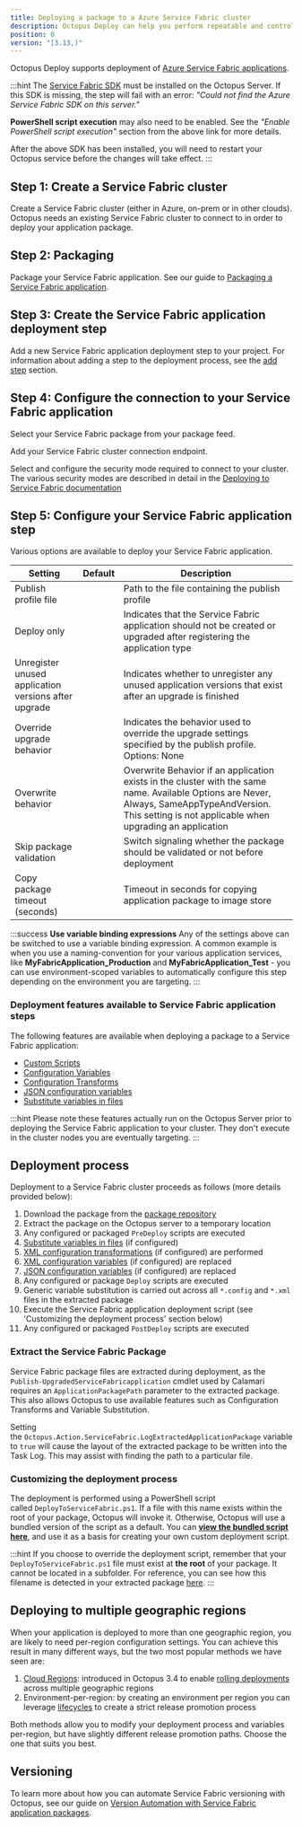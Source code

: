```yaml
---
title: Deploying a package to a Azure Service Fabric cluster
description: Octopus Deploy can help you perform repeatable and controlled deployments to Service Fabric clusters.
position: 0
version: "[3.13,)"
---
```


Octopus Deploy supports deployment of [Azure Service Fabric applications](https://azure.microsoft.com/en-au/services/service-fabric/).

:::hint
The [Service Fabric SDK](https://g.octopushq.com/ServiceFabricSdkDownload) must be installed on the Octopus Server. If this SDK is missing, the step will fail with an error: _"Could not find the Azure Service Fabric SDK on this server."_

**PowerShell script execution** may also need to be enabled. See the _"Enable PowerShell script execution"_ section from the above link for more details.

After the above SDK has been installed, you will need to restart your Octopus service before the changes will take effect.
:::

## Step 1: Create a Service Fabric cluster

Create a Service Fabric cluster (either in Azure, on-prem or in other clouds). Octopus needs an existing Service Fabric cluster to connect to in order to deploy your application package.

## Step 2: Packaging

Package your Service Fabric application. See our guide to [Packaging a Service Fabric application](/docs/reference/service-fabric/packaging.md).

## Step 3: Create the Service Fabric application deployment step

Add a new Service Fabric application deployment step to your project. For information about adding a step to the deployment process, see the [add step](/docs/deployment-process/steps/index.md) section.  

## Step 4: Configure the connection to your Service Fabric application

Select your Service Fabric package from your package feed.

Add your Service Fabric cluster connection endpoint.

Select and configure the security mode required to connect to your cluster. The various security modes are described in detail in the [Deploying to Service Fabric documentation](/docs/deploying-applications/deploying-to-service-fabric/index.md)

## Step 5: Configure your Service Fabric application step

Various options are available to deploy your Service Fabric application.

| Setting                                                | Default | Description                              |
| ------------------------------------------------------ | ------- | ---------------------------------------- |
| Publish profile file                                   |         | Path to the file containing the publish profile |
| Deploy only                                            |         | Indicates that the Service Fabric application should not be created or upgraded after registering the application type |
| Unregister unused application versions after upgrade   |         | Indicates whether to unregister any unused application versions that exist after an upgrade is finished |
| Override upgrade behavior                              |         | Indicates the behavior used to override the upgrade settings specified by the publish profile. Options: None | ForceUpgrade | VetoUpgrade |
| Overwrite behavior                                     |         | Overwrite Behavior if an application exists in the cluster with the same name. Available Options are Never, Always, SameAppTypeAndVersion. This setting is not applicable when upgrading an application |
| Skip package validation                                |         | Switch signaling whether the package should be validated or not before deployment |
| Copy package timeout (seconds)                         |         | Timeout in seconds for copying application package to image store |

:::success
**Use variable binding expressions**
Any of the settings above can be switched to use a variable binding expression. A common example is when you use a naming-convention for your various application services, like **MyFabricApplication\_Production** and **MyFabricApplication\_Test** - you can use environment-scoped variables to automatically configure this step depending on the environment you are targeting.
:::

### Deployment features available to Service Fabric application steps

The following features are available when deploying a package to a Service Fabric application:

- [Custom Scripts](/docs/deploying-applications/custom-scripts/index.md)
- [Configuration Variables](/docs/deployment-process/configuration-files/index.md)
- [Configuration Transforms](/docs/deployment-process/configuration-files/index.md)
- [JSON configuration variables](/docs/deploying-applications/deploying-asp.net-core-web-applications/json-configuration-variables-feature.md)
- [Substitute variables in files](/docs/reference/variable-substitution-syntax.md)

:::hint
Please note these features actually run on the Octopus Server prior to deploying the Service Fabric application to your cluster. They don't execute in the cluster nodes you are eventually targeting.
:::

## Deployment process

Deployment to a Service Fabric cluster proceeds as follows (more details provided below):

1. Download the package from the [package repository](/docs/packaging-applications/package-repositories/index.md)
2. Extract the package on the Octopus server to a temporary location
4. Any configured or packaged `PreDeploy` scripts are executed
6. [Substitute variables in files](/docs/deployment-process/substitute-variables-in-files.md) (if configured)
7. [XML configuration transformations](/docs/deployment-process/configuration-files/index.md) (if configured) are performed
8. [XML configuration variables](/docs/deployment-process/configuration-files/index.md) (if configured) are replaced
8. [JSON configuration variables](/docs/deploying-applications/deploying-asp.net-core-web-applications/json-configuration-variables-feature.md) (if configured) are replaced
9. Any configured or package `Deploy` scripts are executed
10. Generic variable substitution is carried out across all `*.config` and `*.xml` files in the extracted package
11. Execute the Service Fabric application deployment script (see 'Customizing the deployment process' section below)
12. Any configured or packaged `PostDeploy` scripts are executed

### Extract the Service Fabric Package

Service Fabric package files are extracted during deployment, as the `Publish-UpgradedServiceFabricapplication` cmdlet used by Calamari requires an `ApplicationPackagePath` parameter to the extracted package. This also allows Octopus to use available features such as Configuration Transforms and Variable Substitution.

Setting the `Octopus.Action.ServiceFabric.LogExtractedApplicationPackage` variable to `true` will cause the layout of the extracted package to be written into the Task Log. This may assist with finding the path to a particular file.

### Customizing the deployment process

The deployment is performed using a PowerShell script called `DeployToServiceFabric.ps1`. If a file with this name exists within the root of your package, Octopus will invoke it. Otherwise, Octopus will use a bundled version of the script as a default. You can **[view the bundled script here](https://github.com/OctopusDeploy/Calamari/blob/master/source/Calamari.Azure/Scripts/DeployAzureServiceFabricApplication.ps1)**, and use it as a basis for creating your own custom deployment script.

:::hint
If you choose to override the deployment script, remember that your `DeployToServiceFabric.ps1` file must exist at **the root** of your package. It cannot be located in a subfolder. For reference, you can see how this filename is detected in your extracted package [here](https://github.com/OctopusDeploy/Calamari/blob/master/source/Calamari.Azure/Deployment/Conventions/DeployAzureServiceFabricAppConvention.cs).
:::

## Deploying to multiple geographic regions

When your application is deployed to more than one geographic region, you are likely to need per-region configuration settings. You can achieve this result in many different ways, but the two most popular methods we have seen are:

1. [Cloud Regions](/docs/infrastructure/cloud-regions.md): introduced in Octopus 3.4 to enable [rolling deployments](/docs/patterns/rolling-deployments.md) across multiple geographic regions
2. Environment-per-region: by creating an environment per region you can leverage [lifecycles](/docs/deployment-process/projects/lifecycles/index.md) to create a strict release promotion process

Both methods allow you to modify your deployment process and variables per-region, but have slightly different release promotion paths. Choose the one that suits you best.

## Versioning

To learn more about how you can automate Service Fabric versioning with Octopus, see our guide on [Version Automation with Service Fabric application packages](/docs/reference/service-fabric/version-automation-with-service-fabric-application-packages/index.md).
